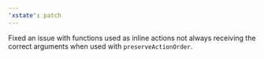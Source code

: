 ```yaml
---
'xstate': patch
---
```


Fixed an issue with functions used as inline actions not always receiving the correct arguments when used with `preserveActionOrder`.
